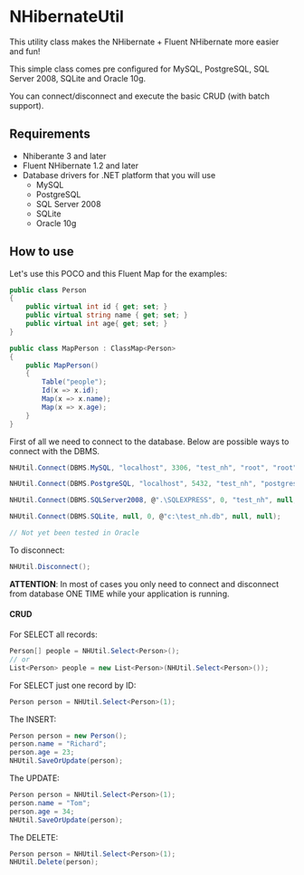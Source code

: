 NHibernateUtil
==============
This utility class makes the NHibernate + Fluent NHibernate more easier and fun!

This simple class comes pre configured for MySQL, PostgreSQL, SQL Server 2008, SQLite and Oracle 10g.

You can connect/disconnect and execute the basic CRUD (with batch support).


Requirements
------------
* Nhiberante 3 and later
* Fluent NHibernate 1.2 and later
* Database drivers for .NET platform that you will use
  * MySQL
  * PostgreSQL
  * SQL Server 2008
  * SQLite
  * Oracle 10g

How to use
----------
Let's use this POCO and this Fluent Map for the examples:
```csharp
public class Person
{
    public virtual int id { get; set; }
    public virtual string name { get; set; }
    public virtual int age{ get; set; }
}

public class MapPerson : ClassMap<Person>
{
    public MapPerson()
    {
        Table("people");
        Id(x => x.id);
        Map(x => x.name);
        Map(x => x.age);
    }
}
```

First of all we need to connect to the database. Below are possible ways to connect with the DBMS.
```csharp
NHUtil.Connect(DBMS.MySQL, "localhost", 3306, "test_nh", "root", "root");

NHUtil.Connect(DBMS.PostgreSQL, "localhost", 5432, "test_nh", "postgres", "root");

NHUtil.Connect(DBMS.SQLServer2008, @".\SQLEXPRESS", 0, "test_nh", null, null);

NHUtil.Connect(DBMS.SQLite, null, 0, @"c:\test_nh.db", null, null);

// Not yet been tested in Oracle
```

To disconnect:
```csharp
NHUtil.Disconnect();
```

**ATTENTION**: In most of cases you only need to connect and disconnect from database ONE TIME while your application is running.


#### CRUD
For SELECT all records:
```csharp
Person[] people = NHUtil.Select<Person>();
// or
List<Person> people = new List<Person>(NHUtil.Select<Person>());
```

For SELECT just one record by ID:
```csharp
Person person = NHUtil.Select<Person>(1);
```

The INSERT:
```csharp
Person person = new Person();
person.name = "Richard";
person.age = 23;
NHUtil.SaveOrUpdate(person);
```

The UPDATE:
```csharp
Person person = NHUtil.Select<Person>(1);
person.name = "Tom";
person.age = 34;
NHUtil.SaveOrUpdate(person);
```

The DELETE:
```csharp
Person person = NHUtil.Select<Person>(1);
NHUtil.Delete(person);
```


